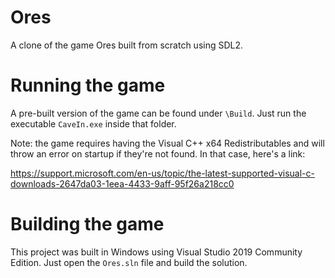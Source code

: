 # Ores
A clone of the game Ores built from scratch using SDL2.

# Running the game
A pre-built version of the game can be found under `\Build`. Just run the executable `CaveIn.exe` inside that folder.

Note: the game requires having the Visual C++ x64 Redistributables and will throw an error on startup if they're not found.
In that case, here's a link:

https://support.microsoft.com/en-us/topic/the-latest-supported-visual-c-downloads-2647da03-1eea-4433-9aff-95f26a218cc0

# Building the game
This project was built in Windows using Visual Studio 2019 Community Edition. Just open the `Ores.sln` file and build the solution.

